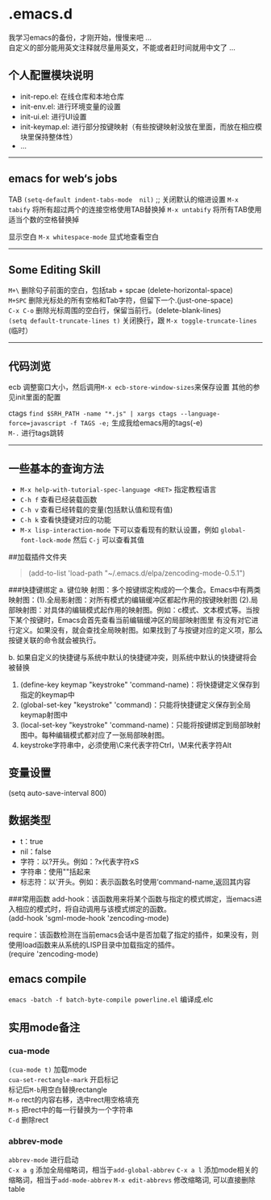 .emacs.d
==========

我学习emacs的备份，才刚开始，慢慢来吧 ...   
自定义的部分能用英文注释就尽量用英文，不能或者赶时间就用中文了 ...   

个人配置模块说明
---------------
- init-repo.el: 在线仓库和本地仓库
- init-env.el: 进行环境变量的设置
- init-ui.el: 进行UI设置
- init-keymap.el: 进行部分按键映射（有些按键映射没放在里面，而放在相应模块里保持整体性）
- ... 

*********************************************************************************
emacs for web‘s jobs
--------------------
TAB
`(setq-default indent-tabs-mode  nil)` ;; 关闭默认的缩进设置
`M-x tabify` 将所有超过两个的连接空格使用TAB替换掉
`M-x untabify` 将所有TAB使用适当个数的空格替换掉

显示空白
`M-x whitespace-mode` 显式地查看空白  

*********************************************************************************
Some Editing Skill
------------------
`M+\`  删除句子前面的空白，包括tab + spcae (delete-horizontal-space)   
`M+SPC`  删除光标处的所有空格和Tab字符，但留下一个.(just-one-space)  
`C-x C-o` 删除光标周围的空白行，保留当前行。(delete-blank-lines)  
`(setq default-truncate-lines t)` 关闭换行，跟 `M-x toggle-truncate-lines` (临时）

*********************************************************************************

代码浏览
-------

ecb
调整窗口大小，然后调用`M-x ecb-store-window-sizes`来保存设置
其他的参见init里面的配置  

ctags
`find $SRH_PATH -name "*.js" | xargs ctags --language-force=javascript -f TAGS -e;`
生成我给emacs用的tags(-e)   
`M-.` 进行tags跳转

*********************************************************************************

一些基本的查询方法
-------------------
- `M-x help-with-tutorial-spec-language <RET>` 指定教程语言
- `C-h f` 查看已经装载函数
- `C-h v` 查看已经转载的变量(包括默认值和现有值)
- `C-h k` 查看快捷键对应的功能  
- `M-x lisp-interaction-mode` 下可以查看现有的默认设置，例如 `global-font-lock-mode` 然后 `C-j` 可以查看其值  

##加载插件文件夹
>(add-to-list 'load-path "~/.emacs.d/elpa/zencoding-mode-0.5.1")

###快捷键绑定
a. 键位映 射图：多个按键绑定构成的一个集合。Emacs中有两类映射图：(1).全局影射图：对所有模式的编辑缓冲区都起作用的按键映射图 (2).局部映射图：对具体的编辑模式起作用的映射图。例如：c模式、文本模式等。当按下某个按键时，Emacs会首先查看当前编辑缓冲区的局部映射图里 有没有对它进行定义。如果没有，就会查找全局映射图。如果找到了与按键对应的定义项，那么按键关联的命令就会被执行。  

b. 如果自定义的快捷键与系统中默认的快捷键冲突，则系统中默认的快捷键将会被替换  


1. (define-key keymap "keystroke" 'command-name)：将快捷键定义保存到指定的keymap中
2. (global-set-key "keystroke" 'command)：只能将快捷键定义保存到全局keymap射图中
3. (local-set-key "keystroke" 'command-name)：只能将按键绑定到局部映射图中。每种编辑模式都对应了一张局部映射图。
4. keystroke字符串中，必须使用\C来代表字符Ctrl，\M来代表字符Alt

## 变量设置
(setq auto-save-interval 800)


## 数据类型
- t：true
- nil：false
- 字符：以?开头。例如：?x代表字符xS     
- 字符串：使用""括起来
- 标志符：以'开头。例如：表示函数名时使用‘command-name,返回其内容

###常用函数
add-hook：该函数用来将某个函数与指定的模式绑定，当emacs进入相应的模式时，将自动调用与该模式绑定的函数。  
(add-hook 'sgml-mode-hook 'zencoding-mode)    

require：该函数检测在当前emacs会话中是否加载了指定的插件，如果没有，则使用load函数来从系统的LISP目录中加载指定的插件。  
(require 'zencoding-mode)     


## emacs compile
`emacs -batch -f batch-byte-compile powerline.el` 编译成.elc  

实用mode备注
--------------

### cua-mode
`(cua-mode t)` 加载mode  
`cua-set-rectangle-mark` 开启标记  
标记后`M-b`用空白替换rectangle  
`M-o` rect的内容右移，选中rect用空格填充  
`M-s` 把rect中的每一行替换为一个字符串  
`C-d` 删除rect

### abbrev-mode
`abbrev-mode` 进行启动  
`C-x a g` 添加全局缩略词，相当于`add-global-abbrev`
`C-x a l` 添加mode相关的缩略词，相当于`add-mode-abbrev`
`M-x edit-abbrevs` 修改缩略词, 可以直接删除table


